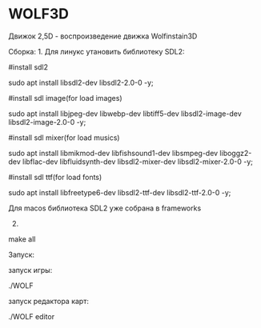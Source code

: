 # WOLF3D
Движок 2,5D - воспроизведение движка Wolfinstain3D

Сборка:
1.
Для линукс утановить библиотеку SDL2:
  
  
  #install sdl2
  
  sudo apt install libsdl2-dev libsdl2-2.0-0 -y;
  
  
  #install sdl image(for load images)
  
  sudo apt install libjpeg-dev libwebp-dev libtiff5-dev libsdl2-image-dev libsdl2-image-2.0-0 -y;


  #install sdl mixer(for load musics)
  
  sudo apt install libmikmod-dev libfishsound1-dev libsmpeg-dev liboggz2-dev libflac-dev libfluidsynth-dev libsdl2-mixer-dev libsdl2-mixer-2.0-0 -y;


  #install sdl ttf(for load fonts)
  
  sudo apt install libfreetype6-dev libsdl2-ttf-dev libsdl2-ttf-2.0-0 -y;


Для macos библиотека SDL2 уже собрана в frameworks


2.

make all


Запуск:


запуск игры:

./WOLF


запуск редактора карт:

./WOLF editor
